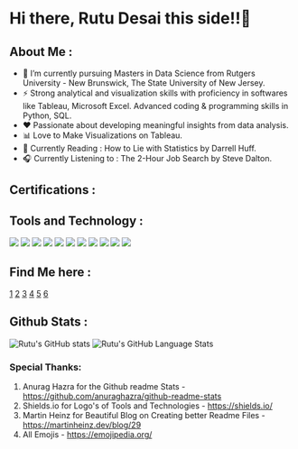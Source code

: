 # Hi there, Rutu Desai this side!!👋
<!--
**rutudesai/rutudesai** is a ✨ _special_ ✨ repository because its `README.md` (this file) appears on your GitHub profile.

Here are some ideas to get you started:

- 🔭 I’m currently working on ...
- 🌱 I’m currently learning ...
- 👯 I’m looking to collaborate on ...
- 🤔 I’m looking for help with ...
- 💬 Ask me about ...
- 📫 How to reach me: ...
- 😄 Pronouns: ...
- ⚡ Fun fact: ...
-->
## About Me :
- 🌱 I’m currently pursuing Masters in Data Science from Rutgers University - New Brunswick, The State University of New Jersey.
- ⚡ Strong analytical and visualization skills with proficiency in softwares like Tableau, Microsoft Excel. Advanced coding & programming skills in Python, SQL.
- ❤️ Passionate about developing meaningful insights from data analysis.
- 📊 Love to Make Visualizations on Tableau.
- 📖 Currently Reading : How to Lie with Statistics by Darrell Huff.
- 🎧 Currently Listening to : The 2-Hour Job Search by Steve Dalton.

## Certifications :


## Tools and Technology :
![](https://img.shields.io/badge/Python-informational?style=flat&logo=python&logoColor=white&color=blueviolet)
![](https://img.shields.io/badge/R-informational?style=flat&logo=r&logoColor=white&color=blueviolet)
![](https://img.shields.io/badge/Tableau-informational?style=flat&logo=tableau&logoColor=white&color=blueviolet)
![](https://img.shields.io/badge/SQL-informational?style=flat&logo=mysql&logoColor=white&color=blueviolet)
![](https://img.shields.io/badge/Streamlit-informational?style=flat&logo=streamlit&logoColor=white&color=blueviolet)
![](https://img.shields.io/badge/RegressionAnalysis-informational?style=flat&logo=regression&logoColor=white&color=blueviolet)
![](https://img.shields.io/badge/NaturalLanguageProcessing-informational?style=flat&logo=nlp&logoColor=white&color=blueviolet)
![](https://img.shields.io/badge/MicrosoftExcel-informational?style=flat&logo=microsoftexcel&logoColor=white&color=blueviolet)
![](https://img.shields.io/badge/HTML-informational?style=flat&logo=html5&logoColor=white&color=blueviolet)
![](https://img.shields.io/badge/CSS-informational?style=flat&logo=css3&logoColor=white&color=blueviolet)
![](https://img.shields.io/badge/AdobeXD-informational?style=flat&logo=adobexd&logoColor=white&color=blueviolet)

## Find Me here :
[1]
[2]
[3]
[4]
[5]
[6]
<!--[![Twitter][7.2]][7]-->

<!-- Icons -->

<!-- [1.2]: (https://img.shields.io/badge/informational?style=flat&logo=linkedin&logoColor=white)-->
<!-- [2.2]: 🌐-->
<!-- [3.2]: (https://img.shields.io/badge/informational?style=flat&logo=tableau&logoColor=white)-->
<!-- [4.2]: (https://img.shields.io/badge/informational?style=flat&logo=hackerrank&logoColor=white)-->
<!-- [5.2]: (https://img.shields.io/badge/informational?style=flat&logo=leetcode&logoColor=white)-->
<!-- [6.2]: (https://img.shields.io/badge/informational?style=flat&logo=kaggle&logoColor=white)-->
<!-- [7.2]: ![](https://img.shields.io/badge/informational?style=flat&logo=twitter&logoColor=white)-->

<!-- Links to your social media accounts -->

[1]: https://www.linkedin.com/in/rutudesai2903/
[2]: https://rutudesai.github.io/
[3]: https://public.tableau.com/app/profile/rutu8663#!/
[4]: https://www.hackerrank.com/rutudesai2903?hr_r=1
[5]: https://leetcode.com/rutudesai2903/
[6]: https://www.kaggle.com/rutudesai29
<!--[7]:-->



## Github Stats :
![Rutu's GitHub stats](https://github-readme-stats.vercel.app/api?username=rutudesai&show_icons=true&theme=radical)
![Rutu's GitHub Language Stats](https://github-readme-stats.vercel.app/api/top-langs/?username=rutudesai&theme=radical&layout=compact)


### Special Thanks:
1. Anurag Hazra for the Github readme Stats - https://github.com/anuraghazra/github-readme-stats
2. Shields.io for Logo's of Tools and Technologies - https://shields.io/
3. Martin Heinz for Beautiful Blog on Creating better Readme Files - https://martinheinz.dev/blog/29
4. All Emojis - https://emojipedia.org/